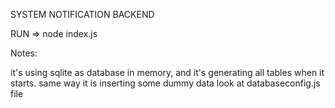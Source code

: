 SYSTEM NOTIFICATION BACKEND 

RUN => node index.js

Notes:

it's using sqlite as database in memory, and it's generating all tables when it starts. same way it is inserting some dummy data
look at databaseconfig.js file

